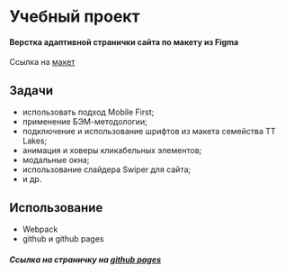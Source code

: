 # Учебный проект

#### Верстка адаптивной странички сайта по макету из Figma

Ссылка на [макет](https://www.figma.com/file/xwf6DjV1pcVju9my3VNcXN/CPSdesign-for-practice?node-id=0%3A312)

## Задачи

- использовать подход Mobile First;
- применение БЭМ-методологии;
- подключение и использование шрифтов из макета семейства TT Lakes;
- анимация и ховеры кликабельных элементов;
- модальные окна;
- использование слайдера Swiper для сайта;
- и др.

## Использование

- Webpack
- github и github pages

##### Ссылка на страничку на [github pages](https://ars-x.github.io/cps_site_project_jm/)
